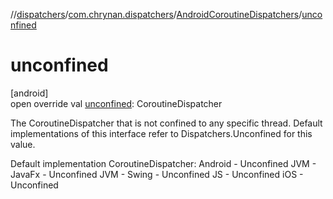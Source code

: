 //[dispatchers](../../../index.md)/[com.chrynan.dispatchers](../index.md)/[AndroidCoroutineDispatchers](index.md)/[unconfined](unconfined.md)

# unconfined

[android]\
open override val [unconfined](unconfined.md): CoroutineDispatcher

The CoroutineDispatcher that is not confined to any specific thread. Default implementations of this interface refer to Dispatchers.Unconfined for this value.

Default implementation CoroutineDispatcher: Android - Unconfined JVM - JavaFx - Unconfined JVM - Swing - Unconfined JS - Unconfined iOS - Unconfined
